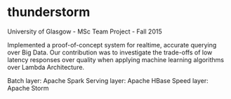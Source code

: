 # thunderstorm

University of Glasgow - MSc Team Project - Fall 2015

Implemented a proof-of-concept system for realtime, accurate querying over Big Data. Our
contribution was to investigate the trade-offs of low latency responses over quality when applying
machine learning algorithms over Lambda Architecture. 

Batch layer: Apache Spark
Serving layer: Apache HBase
Speed layer: Apache Storm
